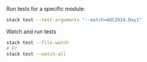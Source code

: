 Run tests for a specific module:

```bash
stack test --test-arguments "--match=AOC2024.Day1"
```

Watch and run tests

```bash
stack test --file-watch
# Or
stack test --watch-all
```